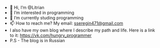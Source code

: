 - 👋 Hi, I’m @Litrian
- 👀 I’m interested in programming
- 🌱 I’m currently studing programming
- 📫 How to reach me? My email: sseregin471@gmail.com
- I also have my own blog where I describe my path and life. Here is a link to it: https://vk.com/hungry_programmer
- P.S - The blog is in Russian

<!---
Litrian/Litrian is a ✨ special ✨ repository because its `README.md` (this file) appears on your GitHub profile.
You can click the Preview link to take a look at your changes.
--->
